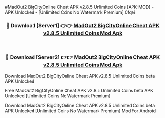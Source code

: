 #MadOut2 BigCityOnline Cheat APK v2.8.5 Unlimited Coins [APK-MOD] - APK Unlocked - [Unlimited Coins No Watermark Premium] 0fqei



<div align="center">

<h3>🔴 Download [Server1] 👉👉 <a href="https://momento.my/?title=MadOut2_BigCityOnline_Cheat_APK_v2.8.5_Unlimited_Coins">MadOut2 BigCityOnline Cheat APK v2.8.5 Unlimited Coins Mod Apk</a></h3><br>

<h3>🔴 Download [Server2] 👉👉 <a href="https://momento.my/?title=MadOut2_BigCityOnline_Cheat_APK_v2.8.5_Unlimited_Coins">MadOut2 BigCityOnline Cheat APK v2.8.5 Unlimited Coins Mod Apk</a></h3>
</div>



Download MadOut2 BigCityOnline Cheat APK v2.8.5 Unlimited Coins beta APK Unlocked

Free MadOut2 BigCityOnline Cheat APK v2.8.5 Unlimited Coins beta APK Unlocked [Unlimited Coins No Watermark Premium]

Download MadOut2 BigCityOnline Cheat APK v2.8.5 Unlimited Coins beta APK Unlocked [Unlimited Coins No Watermark Premium] Mod For Android
